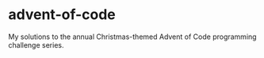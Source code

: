 # advent-of-code
My solutions to the annual Christmas-themed Advent of Code programming challenge series.
